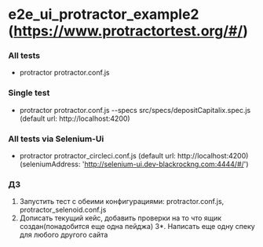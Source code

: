 # e2e_ui_protractor_example2 (https://www.protractortest.org/#/)
### All tests
- protractor protractor.conf.js

### Single test
- protractor protractor.conf.js --specs src/specs/depositCapitalix.spec.js
  (default url: http://localhost:4200)

### All tests via Selenium-Ui
- protractor protractor_circleci.conf.js
  (default url: http://localhost:4200) (seleniumAddress: 'http://selenium-ui.dev-blackrockng.com:4444/#/')
  
### ДЗ
1. Запустить тест с обеими конфигурациями: protractor.conf.js, protractor_selenoid.conf.js
2. Дописать текущий кейс, добавить проверки на то что ящик создан(понадобится еще одна пейджа)
3*. Написать еще одну спеку для любого другого сайта
